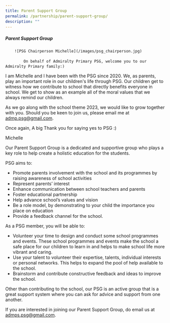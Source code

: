 ```yaml
---
title: Parent Support Group
permalink: /partnership/parent-support-group/
description: ""
---
```

##### Parent Support Group

		![PSG Chairperson Michelle](/images/psg_chairperson.jpg)

			On behalf of Admiralty Primary PSG, welcome you to our Admiralty Primary family:)

I am Michelle and I have been with the PSG since 2020.
We, as parents, play an important role in our children's life through PSG. Our children get to witness how we contribute to school that directly benefits everyone in school. We get to show as an example all of the moral values that we always remind our children.

As we go along with the school theme 2023, we would like to grow together with you. Should you be keen to join us, please email me at admp.psg@gmail.com.

Once again, A big Thank you for saying yes to PSG :)

 Michelle

Our Parent Support Group is a dedicated and supportive group who plays a key role to help create a holistic education for the students.

PSG aims to:

- Promote parents involvement with the school and its programmes by raising awareness of school activities
- Represent parents’ interest
- Enhance communication between school teachers and parents
- Foster educational partnership
- Help advance school’s values and vision
- Be a role model, by demonstrating to your child the importance you place on education
- Provide a feedback channel for the school.

As a PSG member, you will be able to:

- Volunteer your time to design and conduct some school programmes and events. These school programmes and events make the school a safe place for our children to learn in and helps to make school life more vibrant and caring.
- Use your talent to volunteer their expertise, talents, individual interests or personal networks. This helps to expand the pool of help available to the school.
- Brainstorm and contribute constructive feedback and ideas to improve the school.

Other than contributing to the school, our PSG is an active group that is a great support system where you can ask for advice and support from one another.

If you are interested in joining our Parent Support Group, do email us at admps.psg@gmail.com.